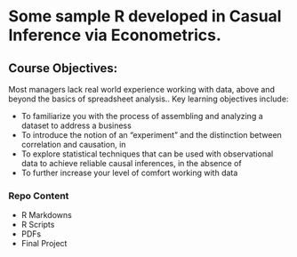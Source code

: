 # Some sample R developed in Casual Inference via Econometrics.

## Course Objectives:

Most managers lack real world experience working with data, above and beyond the basics of spreadsheet analysis..  Key learning objectives include:
* To familiarize you with the process of assembling and analyzing a dataset to address a business
* To introduce the notion of an “experiment” and the distinction between correlation and causation, in
* To explore statistical techniques that can be used with observational data to achieve reliable causal inferences, in the absence of
* To further increase your level of comfort working with data

### Repo Content
* R Markdowns
* R Scripts
* PDFs
* Final Project
